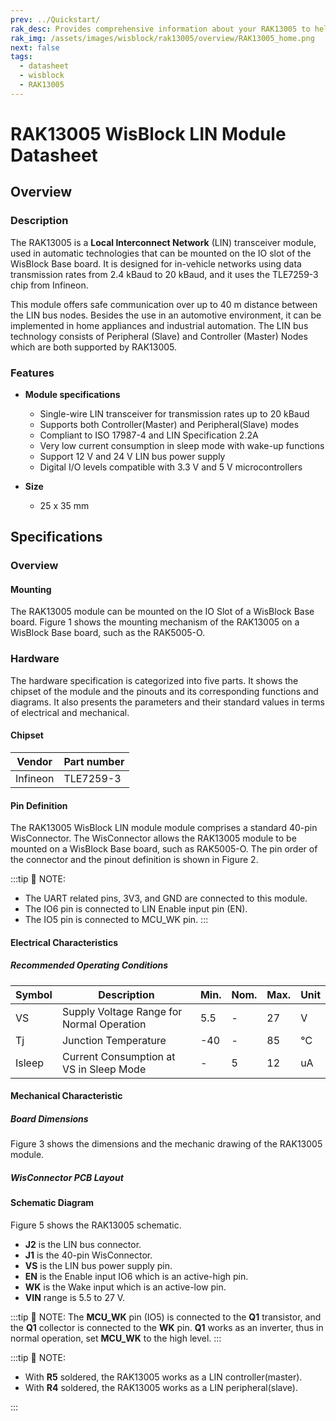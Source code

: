```yaml
---
prev: ../Quickstart/
rak_desc: Provides comprehensive information about your RAK13005 to help you use it. This information includes technical specifications, characteristics, and requirements, and it also discusses the device components.
rak_img: /assets/images/wisblock/rak13005/overview/RAK13005_home.png
next: false
tags:
  - datasheet
  - wisblock
  - RAK13005
---
```


# RAK13005 WisBlock LIN Module Datasheet

## Overview

### Description

The RAK13005 is a **Local Interconnect Network** (LIN) transceiver module, used in automatic technologies that can be mounted on the IO slot of the WisBlock Base board. It is designed for in-vehicle networks using data transmission rates from 2.4&nbsp;kBaud to 20&nbsp;kBaud, and it uses the TLE7259-3 chip from Infineon. 

This module offers safe communication over up to 40&nbsp;m distance between the LIN bus nodes. Besides the use in an automotive environment, it can be implemented in home appliances and industrial automation. The LIN bus technology consists of Peripheral (Slave) and Controller (Master) Nodes which are both supported by RAK13005.

### Features 

* **Module specifications**

    *   Single-wire LIN transceiver for transmission rates up to 20&nbsp;kBaud
    *   Supports both Controller(Master) and Peripheral(Slave) modes
    *   Compliant to ISO 17987-4 and LIN Specification 2.2A
    *   Very low current consumption in sleep mode with wake-up functions
    *   Support 12&nbsp;V and 24&nbsp;V LIN bus power supply
    *   Digital I/O levels compatible with 3.3&nbsp;V and 5&nbsp;V microcontrollers

* **Size**
    * 25 x 35&nbsp;mm

## Specifications

### Overview


#### Mounting

The RAK13005 module can be mounted on the IO Slot of a WisBlock Base board. Figure 1 shows the mounting mechanism of the RAK13005 on a WisBlock Base board, such as the RAK5005-O.

<rk-img
  src="/assets/images/wisblock/rak13005/datasheet/rak13005-mount.png"
  width="50%"
  caption="RAK13005 WisBlock LIN Module mounting"
/>

### Hardware

The hardware specification is categorized into five parts. It shows the chipset of the module and the pinouts and its corresponding functions and diagrams. It also presents the parameters and their standard values in terms of electrical and mechanical.

####  Chipset

| Vendor   | Part number |
| -------- | ----------- |
| Infineon | TLE7259-3   |

#### Pin Definition

The RAK13005 WisBlock LIN module module comprises a standard 40-pin WisConnector. The WisConnector allows the RAK13005 module to be mounted on a WisBlock Base board, such as RAK5005-O. The pin order of the connector and the pinout definition is shown in Figure 2. 


:::tip 📝 NOTE:
- The UART related pins, 3V3, and GND are connected to this module.
- The IO6 pin is connected to LIN Enable input pin (EN).
- The IO5 pin is connected to MCU_WK pin. 
:::

<rk-img
  src="/assets/images/wisblock/rak13005/datasheet/RAK13005_Pinout.svg"
  width="75%"
  caption="RAK13005 WisBlock LIN Module Pinout Diagram"
/>

#### Electrical Characteristics

##### Recommended Operating Conditions

| Symbol | Description                               | Min. | Nom. | Max. | Unit |
| ------ | ----------------------------------------- | ---- | ---- | ---- | ---- |
| VS     | Supply Voltage Range for Normal Operation | 5.5  | -    | 27   | V    |
| Tj     | Junction Temperature                      | -40  | -    | 85   | ℃    |
| Isleep | Current Consumption at VS in Sleep Mode   | -    | 5    | 12   | uA   |


#### Mechanical Characteristic

##### Board Dimensions

Figure 3 shows the dimensions and the mechanic drawing of the RAK13005 module.

<rk-img
  src="/assets/images/wisblock/rak13005/datasheet/rak13005-mechanic-drawing.png"
  width="80%"
  caption="RAK13005 WisBlock LIN Module Mechanic Drawing"
/>

##### WisConnector PCB Layout

<rk-img
  src="/assets/images/wisblock/rak13005/datasheet/MxxS1003K6M.png"
  width="100%"
  caption="WisConnector PCB Footprint and Recommendations"
/>

#### Schematic Diagram

Figure 5 shows the RAK13005 schematic.

- **J2** is the LIN bus connector. 
- **J1** is the 40-pin WisConnector.
- **VS** is the LIN bus power supply pin.
- **EN** is the Enable input IO6 which is an active-high pin.
- **WK** is the Wake input which is an active-low pin.
- **VIN** range is 5.5 to 27&nbsp;V.

:::tip 📝 NOTE:
The **MCU_WK** pin (IO5) is connected to the **Q1** transistor, and the **Q1** collector is connected to the **WK** pin. **Q1** works as an inverter, thus in normal operation, set **MCU_WK** to the high level.
:::

<rk-img
  src="/assets/images/wisblock/rak13005/datasheet/rak13005-schematic.png"
  width="100%"
  caption="RAK13005 Schematic Diagram"
/>

:::tip 📝 NOTE:

- With **R5** soldered, the RAK13005 works as a LIN controller(master).
- With **R4** soldered, the RAK13005 works as a LIN peripheral(slave).

<rk-img
  src="/assets/images/wisblock/rak13005/quickstart/rak13005-mod.png"
  width="40%"
  caption="RAK13005 LIN Mode Configuration"
/>
:::

